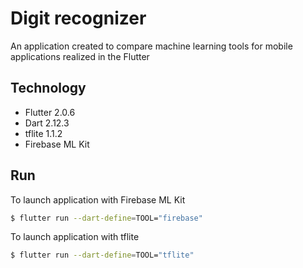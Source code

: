 # Digit recognizer

An application created to compare machine learning tools for mobile applications realized in the Flutter

## Technology

- Flutter 2.0.6
- Dart 2.12.3
- tflite 1.1.2
- Firebase ML Kit

## Run

To launch application with Firebase ML Kit

```bash
$ flutter run --dart-define=TOOL="firebase"
```

To launch application with tflite

```bash
$ flutter run --dart-define=TOOL="tflite"
```
